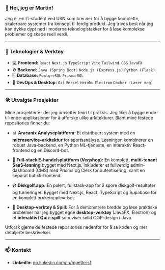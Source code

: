 ### 👋 Hei, jeg er Martin!

Jeg er en IT-student ved USN som brenner for å bygge komplette, skalerbare systemer fra konsept til ferdig produkt. Jeg trives best når jeg kan dykke dypt ned i moderne teknologistakker for å løse komplekse problemer og skape reell verdi.

---

### 🚀 Teknologier & Verktøy

*   💻 **Frontend:** `React` `Next.js` `TypeScript` `Vite` `Tailwind CSS` `JavaFX`
*   ⚙️ **Backend:** `Java (Spring Boot)` `Node.js (Express.js)` `Python (Flask)`
*   🗄️ **Database:** `PostgreSQL` `Prisma` `SQL`
*   🚀 **DevOps & Desktop:** `Git` `Vercel` `Heroku` `Electron` `Docker (Lærer meg)`

---

### 🛠️ Utvalgte Prosjekter

Mine prosjekter er der jeg omsetter teori til praksis. Jeg liker å bygge ende-til-ende-applikasjoner for å utforske ulike arkitekturer. Blant mine festede repositories finner du:

*   📊 **Aracanix Analyseplattform:** Et distribuert system med en **microservice-arkitektur** for sportsanalyse. Løsningen kombinerer en robust Java-backend, en Python ML-tjeneste, en interaktiv React-frontend og en Discord-bot.

*   🛒 **Full-stack E-handelsplattform (Vegshop):** En komplett, **multi-tenant SaaS-løsning** bygget med Next.js. Inkluderer et fullverdig admin-dashboard (CMS) med Prisma og Clerk for autentisering, samt en separat butikk-frontend.

*   💿 **Diskgolf.app:** En polert, fullstack-app for å spore diskgolf-resultater og turneringer. Bygget med Next.js, React, TypeScript og Supabase for en komplett brukeropplevelse.

*   🧩 **Desktop-verktøy & Spill:** For å demonstrere bredde og løse praktiske problemer har jeg bygget egne **desktop-verktøy** (JavaFX, Electron) og et **interaktivt Quiz-spill** som viser solid OOP-design i Java.

Utforsk gjerne de festede repositories nedenfor for å se koden og mer detaljerte beskrivelser.

---

### 📫 Kontakt

*   **LinkedIn:** [no.linkedin.com/in/mpetters1](https://no.linkedin.com/in/mpetters1)
